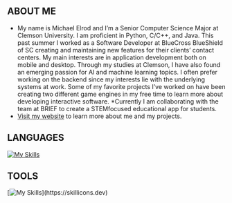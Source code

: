 ## ABOUT ME
* My name is Michael Elrod and I’m a Senior Computer Science Major at Clemson University.
I am proficient in Python, C/C++, and Java. This past summer I worked as a Software Developer at
BlueCross BlueShield of SC creating and maintaining new features for their clients’ contact centers. My
main interests are in application development both on mobile and desktop. Through my studies at
Clemson, I have also found an emerging passion for AI and machine learning topics. I often prefer
working on the backend since my interests lie with the underlying systems at work. Some of my favorite
projects I’ve worked on have been creating two different game engines in my free time to learn more
about developing interactive software.
*Currently I am collaborating with the team at BRIEF to create a STEMfocused educational app for students.
* [Visit my website](MichaelElrod.dev "My Website") to learn more about me and my projects.

## LANGUAGES
[![My Skills](https://skillicons.dev/icons?i=python,c,cpp,java,lua,html,css,js)](https://skillicons.dev)

## TOOLS
[![My Skills](https://skillicons.dev/icons?i=aws,azure,flutter,figma,unity,unreal,blender,)](https://skillicons.dev)
